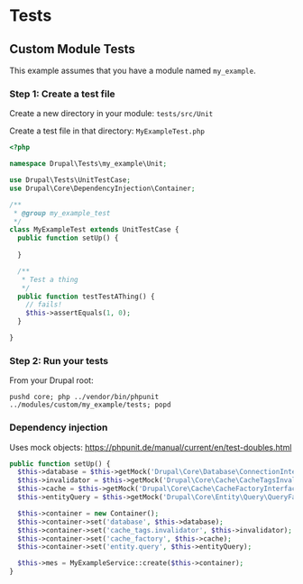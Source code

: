# Tests

## Custom Module Tests

This example assumes that you have a module named `my_example`.

### Step 1: Create a test file

Create a new directory in your module: `tests/src/Unit`

Create a test file in that directory: `MyExampleTest.php`

```php
<?php

namespace Drupal\Tests\my_example\Unit;

use Drupal\Tests\UnitTestCase;
use Drupal\Core\DependencyInjection\Container;

/**
 * @group my_example_test
 */
class MyExampleTest extends UnitTestCase {
  public function setUp() {
    
  }

  /**
   * Test a thing
   */
  public function testTestAThing() {
    // fails!
    $this->assertEquals(1, 0);
  }

}
```

### Step 2: Run your tests

From your Drupal root:

```
pushd core; php ../vendor/bin/phpunit ../modules/custom/my_example/tests; popd
```

### Dependency injection

Uses mock objects: https://phpunit.de/manual/current/en/test-doubles.html

```php
public function setUp() {
  $this->database = $this->getMock('Drupal\Core\Database\ConnectionInterface');
  $this->invalidator = $this->getMock('Drupal\Core\Cache\CacheTagsInvalidator');
  $this->cache = $this->getMock('Drupal\Core\Cache\CacheFactoryInterface');
  $this->entityQuery = $this->getMock('Drupal\Core\Entity\Query\QueryFactoryInterface');

  $this->container = new Container();
  $this->container->set('database', $this->database);
  $this->container->set('cache_tags.invalidator', $this->invalidator);
  $this->container->set('cache_factory', $this->cache);
  $this->container->set('entity.query', $this->entityQuery);

  $this->mes = MyExampleService::create($this->container);
}
```

